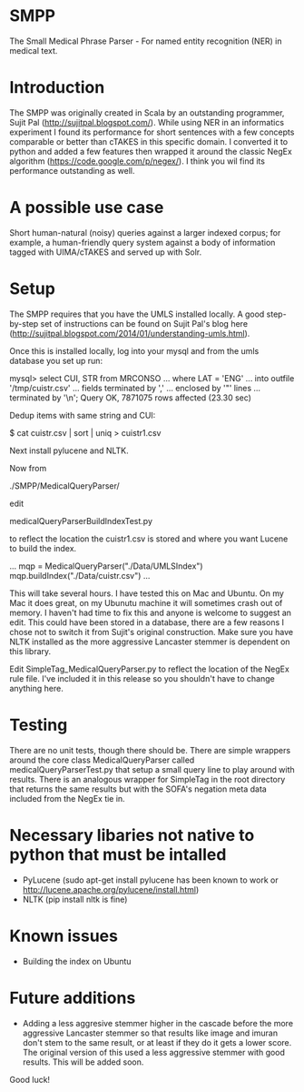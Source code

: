 # SMPP
The Small Medical Phrase Parser - For named entity recognition (NER) in medical text.

# Introduction
The SMPP was originally created in Scala by an outstanding programmer, Sujit Pal (http://sujitpal.blogspot.com/). While using NER in an informatics experiment I found its performance for short sentences with a few concepts comparable or better than cTAKES in this specific domain. I converted it to python and added a few features then wrapped it around the classic NegEx algorithm (https://code.google.com/p/negex/). I think you wil find its performance outstanding as well. 

# A possible use case
Short human-natural (noisy) queries against a larger indexed corpus; for example, a human-friendly query system against a body of information tagged with UIMA/cTAKES and served up with Solr. 

# Setup
The SMPP requires that you have the UMLS installed locally. A good step-by-step set of instructions can be found on Sujit Pal's blog here (http://sujitpal.blogspot.com/2014/01/understanding-umls.html).

Once this is installed locally, log into your mysql and from the umls database you set up run:

mysql> select CUI, STR from MRCONSO 
...    where LAT = 'ENG' 
...    into outfile '/tmp/cuistr.csv' 
...    fields terminated by ',' 
...    enclosed by '"' lines 
...    terminated by '\n';
Query OK, 7871075 rows affected (23.30 sec)

Dedup items with same string and CUI:

$ cat cuistr.csv | sort | uniq > cuistr1.csv

Next install pylucene and NLTK.

Now from 

./SMPP/MedicalQueryParser/ 

edit 

medicalQueryParserBuildIndexTest.py

to reflect the location the cuistr1.csv is stored and where you want Lucene to build the index. 

...
mqp = MedicalQueryParser("./Data/UMLSIndex")
mqp.buildIndex("./Data/cuistr.csv")
...

This will take several hours. I have tested this on Mac and Ubuntu. On my Mac it does great, on my Ubunutu machine it will sometimes crash out of memory. I haven't had time to fix this and anyone is welcome to suggest an edit. This could have been stored in a database, there are a few reasons I chose not to switch it from Sujit's original construction. Make sure you have NLTK installed as the more aggressive Lancaster stemmer is dependent on this library.

Edit SimpleTag_MedicalQueryParser.py to reflect the location of the NegEx rule file. I've included it in this release so you shouldn't have to change anything here. 

# Testing

There are no unit tests, though there should be. There are simple wrappers around the core class MedicalQueryParser called medicalQueryParserTest.py that setup a small query line to play around with results. There is an analogous wrapper for SimpleTag in the root directory that returns the same results but with the SOFA's negation meta data included from the NegEx tie in. 

# Necessary libaries not native to python that must be intalled
- PyLucene (sudo apt-get install pylucene has been known to work or http://lucene.apache.org/pylucene/install.html)
- NLTK (pip install nltk is fine)

# Known issues
- Building the index on Ubuntu 

# Future additions
- Adding a less aggresive stemmer higher in the cascade before the more aggressive Lancaster stemmer so that results like image and imuran don't stem to the same result, or at least if they do it gets a lower score. The original version of this used a less aggressive stemmer with good results. This will be added soon.

Good luck!
